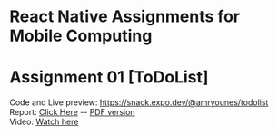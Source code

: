# React Native Assignments for Mobile Computing

# Assignment 01 [ToDoList]

Code and Live preview: https://snack.expo.dev/@amryounes/todolist <br>
Report: [Click Here](./Assignment%2001%20[ToDoList]/report.md) --
[PDF version](/Assignment%2001%20[ToDoList]/report.pdf) <br>
Video: [Watch here](./Assignment%2001%20[ToDoList]/REC.mp4)
